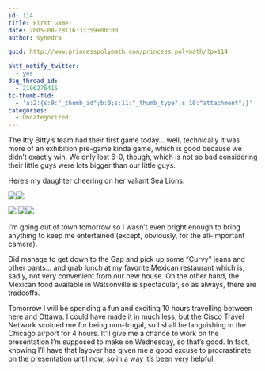 ```yaml
---
id: 114
title: First Game!
date: 2005-08-28T16:33:59+00:00
author: synedra

guid: http://www.princesspolymath.com/princess_polymath/?p=114

aktt_notify_twitter:
  - yes
dsq_thread_id:
  - 2106276415
tc-thumb-fld:
  - 'a:2:{s:9:"_thumb_id";b:0;s:11:"_thumb_type";s:10:"attachment";}'
categories:
  - Uncategorized
---
```

The Itty Bitty&#8217;s team had their first game today&#8230; well, technically it was more of an exhibition pre-game kinda game, which is good because we didn&#8217;t exactly win. We only lost 6-0, though, which is not so bad considering their little guys were lots bigger than our little guys.
  
Here&#8217;s my daughter cheering on her valiant Sea Lions:
  
 ![](http://www.perlgoddess.com/blog/images/that.jpg)![](http://www.perlgoddess.com/blog/images/line.jpg)
  
 ![](http://www.perlgoddess.com/blog/images/hold.jpg) ![](http://www.perlgoddess.com/blog/images/fierce.jpg)![](http://www.perlgoddess.com/blog/images/joyful.jpg)
  
I&#8217;m going out of town tomorrow so I wasn&#8217;t even bright enough to bring anything to keep me entertained (except, obviously, for the all-important camera).
  
Did manage to get down to the Gap and pick up some &#8220;Curvy&#8221; jeans and other pants&#8230; and grab lunch at my favorite Mexican restaurant which is, sadly, not very convenient from our new house. On the other hand, the Mexican food available in Watsonville is spectacular, so as always, there are tradeoffs.
  
Tomorrow I will be spending a fun and exciting 10 hours travelling between here and Ottawa. I could have made it in much less, but the Cisco Travel Network scolded me for being non-frugal, so I shall be languishing in the Chicago airport for 4 hours. It&#8217;ll give me a chance to work on the presentation I&#8217;m supposed to make on Wednesday, so that&#8217;s good. In fact, knowing I&#8217;ll have that layover has given me a good excuse to procrastinate on the presentation until now, so in a way it&#8217;s been very helpful.